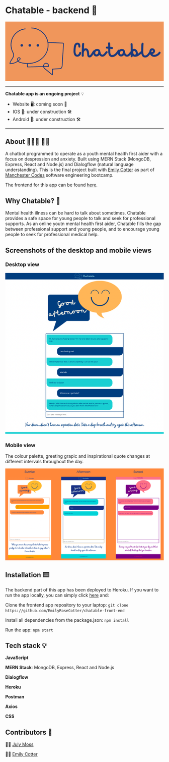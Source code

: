 # Chatable - backend 💬
<p align="center">
  <img src="https://raw.githubusercontent.com/EmilyRoseCotter/chatable-front-end/master/src/assets/sunriseLogo.png"
  >
</p>

***
**Chatable app is an ongoing project** 💡

- Website 🖥: coming soon 👀
- IOS 📱: under construction 🛠
- Android 📱: under construction 🛠

***


## About 👩🏻‍💻 👩‍💻

A chatbot programmed to operate as a youth mental health first aider with a focus on despression and anxiety. Built using MERN Stack (MongoDB, Express, React and Node.js) and Dialogflow (natural language understanding). This is the final project built with [Emily Cotter](https://github.com/EmilyRoseCotter) as part of [Manchester Codes](https://www.manchestercodes.com) software engineering bootcamp.

The frontend for this app can be found [here](https://github.com/EmilyRoseCotter/chatable-front-end).

## Why Chatable? 🌿

Mental health illness can be hard to talk about sometimes. Chatable provides a safe space for young people to talk and seek for professional supports. As an online youtn mental health first aider, Chatable fills the gap between professional support and young people, and to encourage young people to seek for professional medical help. 

## Screenshots of the desktop and mobile views

### Desktop view
![alt - text](https://raw.githubusercontent.com/EmilyRoseCotter/chatable-front-end/master/src/assets/desktop.png)

### Mobile view
The colour palette, greeting grapic and inspirational quote changes at different intervals throughout the day. 

![alt - text](https://raw.githubusercontent.com/JMoss89/chatable-backend/master/src/assets/chatable-mobile.png)

## Installation ⌨️

The backend part of this app has been deployed to Heroku. If you want to run the app locally, you can simply click [here](https://github.com/EmilyRoseCotter/chatable-front-end) and:

Clone the frontend app repository to your laptop: `git clone https://github.com/EmilyRoseCotter/chatable-front-end`

Install all dependencies from the package.json: `npm install`

Run the app: `npm start`

## Tech stack 💡

**JavaScript**

**MERN Stack**: MongoDB, Express, React and Node.js

**Dialogflow**

**Heroku**

**Postman**

**Axios**

**CSS**

## Contributors 🤯

👩🏻 [July Moss](https://github.com/JMoss89)

👩🏼 [Emily Cotter](https://github.com/EmilyRoseCotter)







